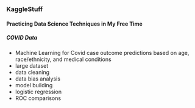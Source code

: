 ### KaggleStuff

#### Practicing Data Science Techniques in My Free Time

##### COVID Data
- Machine Learning for Covid case outcome predictions based on age, race/ethnicity, and medical conditions
- large dataset
- data cleaning
- data bias analysis
- model building
- logistic regression
- ROC comparisons

